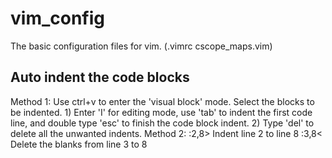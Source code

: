 # vim_config
The basic configuration files for vim. (.vimrc cscope_maps.vim)

## Auto indent the code blocks
Method 1:
Use ctrl+v to enter the 'visual block' mode. Select the blocks to be indented. 1) Enter 'I' for editing mode, use 'tab' to indent the first code line, and double type 'esc' to finish the code block indent. 2) Type 'del' to delete all the unwanted indents.
Method 2:
:2,8>    Indent line 2 to line 8
:3,8<    Delete the blanks from line 3 to 8
